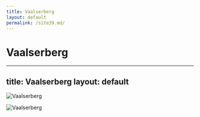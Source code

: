 ```yaml
---
title: Vaalserberg
layout: default
permalink: /site39.md/
---
```

Vaalserberg
=============================================================================
---
title: Vaalserberg
layout: default
---

![Vaalserberg](https://usercontent.one/wp/www.thebestviewpoints.com/wp-content/uploads/2018/07/DJI_0026-Panorama.jpg)

![Vaalserberg](https://i.redd.it/3tnwwjfye9lz.jpg)